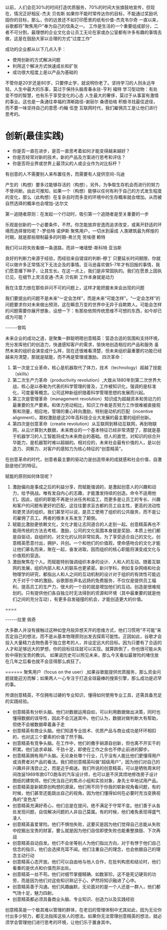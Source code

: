 以前，人们会花30%的时间打造优质服务，70%的时间大张旗鼓地宣传，但现在，情况正好相反-杰夫 贝佐斯
如果你不能时常传达你的目标，不能通过奖励巩固你的目标，那么，你的远景还不如打印愿景的纸有价值-杰克韦尔奇
一直以来，谷歌都将"聚焦用户"奉为自己的信条之一。
工作是生活的一个重要组成部分，二者不可分割，最理想的企业文化会让员工无论在家或办公室都有许多有趣的事情去做，这是在鼓励大家以合理的方式“过度工作”

成功的企业都从以下几点入手：
* 使用创新的方式解决问题
* 利用这个解决方式快速成长和扩张
* 成功很大程度上是以产品为基础的

 不管你是20岁还是80岁，只要停止学，就说明你老了。坚持学习的人则永远年轻。人生中最大的乐事，莫过于保持头脑青春永驻-亨利 福特
 学习型动物：有处变不惊的智慧，也有乐于享受变化的心态
人生最大的奢侈，莫过于从事富有激情的事业。这也是一条通往幸福的清晰路径-谢丽尔 桑德伯格
积极寻找最佳途径，而不要一味坚持自己的意愿-约翰 伍登
互联网时代，我们雇佣员工是让他们进行思考的。

# 创新(最佳实践)
* 你是否一直在进步，是否一直思考着如何才能变得越来越好？
* 你是否经常对新的技术，新的产品及方案进行思考和评估？
* 你是否将业界或世界上最顶尖的人或企业作为对比标杆？

有创意的人不需要别人来布置任务，而需要有人提供空间-乌迪

产生的（构想）要多过能够存活的（构想），另外，为争取生存机会而进行的努力不曾间断。由此可推知，如果一个（构想）能够以任何有利于自己的方式发生程度的变化，那么（此构想）在复杂且时而多变的环境中的生存概率就会增加。从而被自然选择的概率也会增加-达尔文

第一追随者原则：在发起一个行动时，吸引第一个追随者是至关重要的一步

乐观是创新的一个必要条件，不然，你怎能放弃安逸而追求改变，或离开舒适的环境而选择冒险呢？-罗伯特 诺伊斯
聚焦用户，一切水到渠成
人类建筑最为辉煌的时期，就是那些限制最多的时期-弗兰克 劳埃德 赖特

我们可以将失败看做一条道路，而非一堵墙壁-斯科特 亚当斯

良好的判断力来源于经验，而经验来自错误的判断-穆丁
只要延长时间期限，你就可以做许多正常情况下无法企及的事情。亚马逊喜欢做5-7年才有回报的事情，我们愿意播下种子，让其生长。在这一点上，我们是非常固执的。我们在愿景上固执已见，在细节上灵活变通-杰夫 贝佐斯
工作本身就是动力

我在注意力放在那些非问不可的问题上，这样才能把握未来会出现的问题

我们要提出的问题不是未来“一定会怎样”，而是未来“可能怎样”。“一定会怎样”的问题要求你对未来做出预测，这在瞬息万变的世界中无异于自欺欺人。可能会怎样的问题需要你展开想象，设想一下：有那些依照传统思维不可想的东西，如今却已成为可能？

------曾鸣

未来企业的成功之道，是聚集一群聪明嗯创意精英：营造合适的氛围和支持环境，充分发挥他们的创造力，快速感知客户的需求，愉快地创造相应的产品和服务
虽然未来的组织会演变成什么样，现在还很难看清楚，但未来组织最重要的功能已经越来月清楚，那就是赋能，而不再是管理或激励。
四次革命：
1. 第一次是工业革命，核心是机器取代了体力，技术（technology）超越了技能（skills）
2. 第二次生产力革命（productivity revolution）,大致从1880年到第二次世界大战，核心是以泰勒为代表的科学管理的普及，工作被知识化，强调的是标准化，可度量等概念。公司这种新组织随着科学管理思想的发展而兴起。
3. 第三次是管理革命（management revolution）知识成为超越资本和劳动力的最重要的生产要素。和体力劳动相比，知识工作者是否努力工作很难被直接观察和测量，相应地，管理的重心转向激励，特别是动机的匹配（incentive alignment）。期权激励是这20年高科技企业大发展的最主要的组织创新。
4. 第四次是创意革命（creatie revolution）从互联网到移动互联网，再到物联网，从云计算到大数据，未来商业的一个基本特征已经非常清楚了，那就是基于机器学习的人工智能将成为未来商业的基础。但人的直觉，对知识的综合升华能力，是机器暂时难以超越的。相对应的，未来社会最有价值的人，是以创造力、洞察力、对客户的感知力为核心特征的“创意精英”。

在创意革命的时代，创意者最主要的驱动力是创造带来的成就感和社会价值，自激励是他们的特征。

赋能的原则如何体现呢？
1. 激励偏向是事成之后的利益分享，而赋能强调的，是激起创意人的兴趣和动力，给予挑战。唯有发自内心的志趣，才能激发持续的创造。命令不适用他们。因此，组织的职能不再是分派任务和监工，而更多是让员工的专长、兴趣和客户的问题有更好的匹配，这往往要求亘古都的员工自主性，更高的流动性和更灵活的组织。我们甚至可以说，是员工使用了组织的公共服务，而不是公司雇佣了员工。两者的根本关系发生了颠倒。
2. 赋能比激励更依赖文化，文化才能让志同道合的人走到一起。创意精英再也不能用传统的方法去考核、激励，公司的文化氛围本身就是奖励、本质上他们都是自驱动，自组织的，对文化的认同非常较真。为了享受适合自己的文化，创意精英愿意付出，拥护，共创。一个和他们的价值观，使命感吻合的文化才能让他们慕名而来，聚在一起，奋发进取，因而组织的核心职能将演变成文化与价值观的营造。
3. 激励聚焦在个人。而赋能特别强调组织本身的设计、人和人的互动。随着互联网的发展，组织内部人和人的联系也更紧密。新兴学科，例如复杂网络和社会物理学的研究，都指出人和人之间的互动机制的设计对于组织的有效性可能远大于对于个体的激励。谷歌那些声名远扬的免费服务，不仅仅是提供员工福利，提高员工的生产力，很大的一个目的就是增加他们的互动。创造是很难规划的。只有提供他们各自独立时无法得到的资源和环境（其中最重要的就是他们之间的充分互动），有更多自发碰撞的机会，才能创造更大的价值。

====

------拉里 佩奇

大多数人并没有接触过这种如登月般异想天开的思维方式，他们习惯用“不可能”来否定自己的想法，而不是从基本物理原则出发去探索可能性。正因如此，谷歌才会投入大量精力去物色善于独立思考的人，并设定远大的目标。因为只要有了合适的人才和足够远大的梦想，你的目标往往就可以实现。就算跌倒了，你也很可能从失败中得到宝贵的教训。
如果说历史可以照见未来，那么今天看似最冒险的堵住放在几年之后看也就不会显得那么疯狂了。



======
聚焦用户（focus on the user）,如果谷歌能提供优质服务，那么资金问题就能迎刃而解；如果两人一心专注于打造全球最棒的搜索引擎，那么成功是迟早的事。

所谓创意精英，不仅拥有过硬的专业知识，懂得如何使用专业工具，还需具备充足的实践经验。
* 创意精英有分析头脑。他们对数据运用自如，可以利用数据做出决策，同时也懂得数据的误导性，因此不会沉迷其中。他们认为，数据对做判断大有帮助，但绝不会被数据牵着鼻子走
* 创意精英有商业头脑。他们知道专业技术、优质产品与商业成功是环环相扣的，也对这三个要素的价值了然于胸。
* 创意精英有竞争头脑。在工作中，他们的撒手锏源自创新，但也离不开实干的积累。他们追求卓越、干劲十足，即使在工作之余也不停止前进的脚步。
* 创意精英拥有用户头脑。无论身处哪个行业，几乎没有人能比他们更懂得用户或消费者对产品的看法。我们把创意精英叫做“超级用户”，因为他们对自己的兴趣并非浅尝止之，而是近乎痴迷。我们所说的创意精英，可以是牺牲周末时间改装1969年款GTO跑车的汽车设计师，也可以是不厌其烦地修改房子设计图纸的建筑师。他们充当自己的焦点小组和实验对象，身先士卒地试用产品。
* 创意精英是新颖原创构想的源泉。他们用不同于你我的崭新视角看问题，有的时候，他们甚至还能跳出自己的视角，因为他们懂得如何在必要时充当变换视角的“变色龙”
* 创意精英充满好奇心，他们总是在提问，绝不满足于守常不变。他们善于从各处发现问题，自信解决问题的人非自己莫属。有的时候，他们难免表现得盛气凌人
* 创意精英喜爱冒险。他们不惧怕失败，这要买是因为他们觉得自己总能从失败中挖掘出宝贵的财富，要么就是因为他们自信即使失败也能重整旗鼓、下次再战
* 创意精英自动自发。他们不会坐等别人为他们指出方向，对于有悖于他们自己信念的指示，他们会选择充耳不闻。他们注重自己的理念，也会依据自己的理念主动行动
* 创意精英心态开放。他们可以自由地与他人合作，在批判构思和结论时，他们看重的是优点和价值而非出处。
* 创意精英一丝不苟。他们对细节掌握精确、如数家珍。这不是死记硬背的功劳，而是因为他们对这些知识熟记于心，俨然将知识融进了心中。
* 创意精英善于沟通。他们风趣幽默，无论面对的是一个人还是一群人，他们都气场十足，魅力四射。
* 创意精英都必须具备商业头脑、专业知识、创造力以及实践经验

创意精英是一个极其难以管理的群体，在老旧的管理体制中尤其如此，因为无论你付出多少努力，都无法指挥这些人的想法。如果你无法管理创意精英的想法，就必须学会管理他们进行思考的环境，让他们乐于置身其中。
